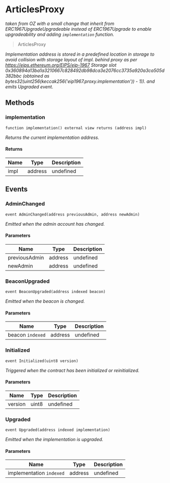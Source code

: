 # ArticlesProxy

*taken from OZ with a small change that inherit from ERC1967UpgradeUpgradeable instead of ERC1967Upgrade to enable upgradeability and adding `implementation` function.*

> ArticlesProxy



*Implementation address is stored in a predefined location in storage to avoid collision  with storage layout of impl. behind proxy as per https://eips.ethereum.org/EIPS/eip-1967 Storage slot 0x360894a13ba1a3210667c828492db98dca3e2076cc3735a920a3ca505d382bbc  (obtained as bytes32(uint256(keccak256(&#39;eip1967.proxy.implementation&#39;)) - 1)). and emits Upgraded event.*

## Methods

### implementation

```solidity
function implementation() external view returns (address impl)
```



*Returns the current implementation address.*


#### Returns

| Name | Type | Description |
|---|---|---|
| impl | address | undefined |



## Events

### AdminChanged

```solidity
event AdminChanged(address previousAdmin, address newAdmin)
```



*Emitted when the admin account has changed.*

#### Parameters

| Name | Type | Description |
|---|---|---|
| previousAdmin  | address | undefined |
| newAdmin  | address | undefined |

### BeaconUpgraded

```solidity
event BeaconUpgraded(address indexed beacon)
```



*Emitted when the beacon is changed.*

#### Parameters

| Name | Type | Description |
|---|---|---|
| beacon `indexed` | address | undefined |

### Initialized

```solidity
event Initialized(uint8 version)
```



*Triggered when the contract has been initialized or reinitialized.*

#### Parameters

| Name | Type | Description |
|---|---|---|
| version  | uint8 | undefined |

### Upgraded

```solidity
event Upgraded(address indexed implementation)
```



*Emitted when the implementation is upgraded.*

#### Parameters

| Name | Type | Description |
|---|---|---|
| implementation `indexed` | address | undefined |



